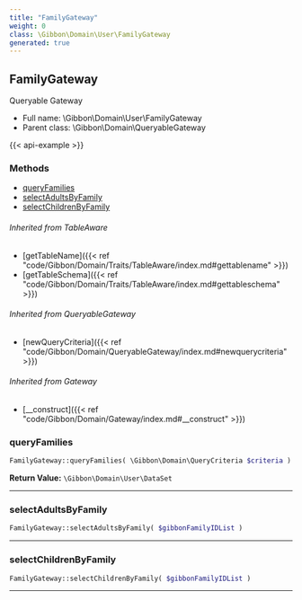```yaml
---
title: "FamilyGateway"
weight: 0
class: \Gibbon\Domain\User\FamilyGateway
generated: true
---
```


## FamilyGateway 

Queryable Gateway



* Full name: \Gibbon\Domain\User\FamilyGateway
* Parent class: \Gibbon\Domain\QueryableGateway

{{< api-example >}} 



### Methods

- [queryFamilies](#queryfamilies)
- [selectAdultsByFamily](#selectadultsbyfamily)
- [selectChildrenByFamily](#selectchildrenbyfamily)




###### Inherited from TableAware
- [getTableName]({{< ref "code/Gibbon/Domain/Traits/TableAware/index.md#gettablename" >}})
- [getTableSchema]({{< ref "code/Gibbon/Domain/Traits/TableAware/index.md#gettableschema" >}})

###### Inherited from QueryableGateway
- [newQueryCriteria]({{< ref "code/Gibbon/Domain/QueryableGateway/index.md#newquerycriteria" >}})

###### Inherited from Gateway
- [__construct]({{< ref "code/Gibbon/Domain/Gateway/index.md#__construct" >}})



### queryFamilies



```php
FamilyGateway::queryFamilies( \Gibbon\Domain\QueryCriteria $criteria ): \Gibbon\Domain\User\DataSet
```






**Return Value:**
`\Gibbon\Domain\User\DataSet`  



---

### selectAdultsByFamily



```php
FamilyGateway::selectAdultsByFamily( $gibbonFamilyIDList )
```









---

### selectChildrenByFamily



```php
FamilyGateway::selectChildrenByFamily( $gibbonFamilyIDList )
```









---

